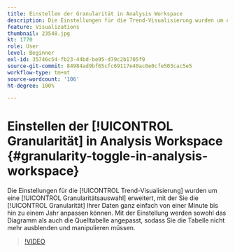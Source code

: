 ```yaml
---
title: Einstellen der Granularität in Analysis Workspace
description: Die Einstellungen für die Trend-Visualisierung wurden um eine Granularitätsauswahl erweitert, mit der Sie die Granularität Ihrer Daten ganz einfach von einer Minute bis hin zu einem Jahr anpassen können. Mit der Einstellung werden sowohl das Diagramm als auch die Quelltabelle angepasst, sodass Sie die Tabelle nicht mehr ausblenden und manipulieren müssen.
feature: Visualizations
thumbnail: 23548.jpg
kt: 1770
role: User
level: Beginner
exl-id: 35746c54-fb23-44bd-be95-d79c2b1705f9
source-git-commit: 84984ad9bf65cfc69117e40ac0e0cfe503cac5e5
workflow-type: tm+mt
source-wordcount: '106'
ht-degree: 100%

---
```


# Einstellen der [!UICONTROL Granularität] in Analysis Workspace {#granularity-toggle-in-analysis-workspace}

Die Einstellungen für die [!UICONTROL Trend-Visualisierung] wurden um eine [!UICONTROL Granularitätsauswahl] erweitert, mit der Sie die [!UICONTROL Granularität] Ihrer Daten ganz einfach von einer Minute bis hin zu einem Jahr anpassen können. Mit der Einstellung werden sowohl das Diagramm als auch die Quelltabelle angepasst, sodass Sie die Tabelle nicht mehr ausblenden und manipulieren müssen.

>[!VIDEO](https://video.tv.adobe.com/v/23548/?quality=12&learn=on)
